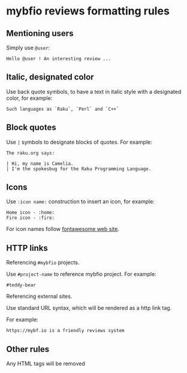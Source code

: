 # mybfio reviews formatting rules

## Mentioning users

Simply use `@user`:

```
Hello @user ! An interesting review ...
```

## Italic, designated color

Use back quote symbols, to have a text in italic style with a designated color, 
for example:

```
Such languages as `Raku`, `Perl` and `C++`
```

## Block quotes

Use `|` symbols to designate blocks of quotes. For example:

```
The raku.org says:

| Hi, my name is Camelia. 
| I'm the spokesbug for the Raku Programming Language.

```

## Icons

Use `:icon name:` construction to insert an icon, for example:

```
Home icon - :home:
Fire icon - :fire:
```

For icon names follow [fontawesome web site](https://fontawesome.com/v6.0/icons?m=free&s=solid%2Cbrands).

## HTTP links

Referencing `#mybfio` projects.

Use `#project-name` to reference mybfio project. For example:

    #teddy-bear 

Referencing external sites.

Use standard URL syntax, which will be rendered as a http link tag.

For example:

```
https://mybf.io is a friendly reviews system
```

## Other rules

Any HTML tags will be removed
